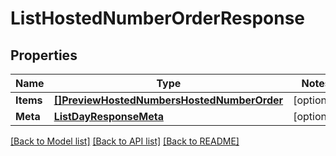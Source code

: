# ListHostedNumberOrderResponse

## Properties
Name | Type | Notes
------------ | ------------- | -------------
**Items** | [**[]PreviewHostedNumbersHostedNumberOrder**](preview.hosted_numbers.hosted_number_order.md) | [optional] 
**Meta** | [**ListDayResponseMeta**](ListDayResponse_meta.md) | [optional] 

[[Back to Model list]](../README.md#documentation-for-models) [[Back to API list]](../README.md#documentation-for-api-endpoints) [[Back to README]](../README.md)


